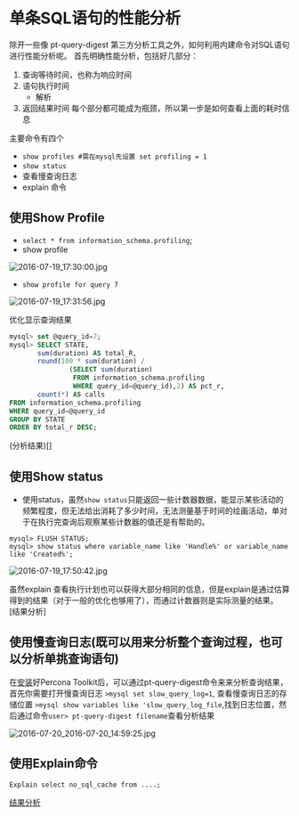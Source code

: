 # 单条SQL语句的性能分析
除开一些像 pt-query-digest 第三方分析工具之外，如何利用内建命令对SQL语句进行性能分析呢。
首先明确性能分析，包括好几部分：

1. 查询等待时间，也称为响应时间
2. 语句执行时间
    * 解析
3. 返回结果时间
每个部分都可能成为瓶颈，所以第一步是如何查看上面的耗时信息

主要命令有四个 

* `show profiles #需在mysql先设置 set profiling = 1`
* `show status`
* 查看慢查询日志
* explain 命令

## 使用Show Profile
-  `select * from information_schema.profiling`;
- show profile 

![2016-07-19_17:30:00.jpg](http://7xscq6.com1.z0.glb.clouddn.com/2016-07-19_17:30:00.jpg)

- `show profile for query 7` 

![2016-07-19_17:31:56.jpg](http://7xscq6.com1.z0.glb.clouddn.com/2016-07-19_17:31:56.jpg)

优化显示查询结果

```SQL
mysql> set @query_id=7;
mysql> SELECT STATE,
       sum(duration) AS total_R,
       round(100 * sum(duration) /
               (SELECT sum(duration)
                FROM information_schema.profiling
                WHERE query_id=@query_id),2) AS pct_r,
       count(*) AS calls
FROM information_schema.profiling
WHERE query_id=@query_id
GROUP BY STATE
ORDER BY total_r DESC;

```

(分析结果)[]

## 使用Show status

- 使用status，虽然`show status`只能返回一些计数器数据，能显示某些活动的频繁程度，但无法给出消耗了多少时间，无法测量基于时间的绘画活动，单对于在执行完查询后观察某些计数器的值还是有帮助的。

```
mysql> FLUSH STATUS;
mysql> show status where variable_name like 'Handle%' or variable_name like 'Created%';
```
![2016-07-19_17:50:42.jpg](http://7xscq6.com1.z0.glb.clouddn.com/2016-07-19_17:50:42.jpg)

虽然explain 查看执行计划也可以获得大部分相同的信息，但是explain是通过估算得到的结果（对于一般的优化也够用了），而通过计数器则是实际测量的结果。
[结果分析]

## 使用慢查询日志(既可以用来分析整个查询过程，也可以分析单挑查询语句)

在[安装](https://github.com/GoldenAges/blogStore/blob/master/Lamp/M_pt-query-digest.md)好Percona Toolkit后，可以通过pt-query-digest命令来来分析查询结果，首先你需要打开慢查询日志
`>mysql set slow_query_log=1`, 查看慢查询日志的存储位置 `>mysql show variables like 'slow_query_log_file`,找到日志位置，然后通过命令`user> pt-query-digest filename`查看分析结果

![2016-07-20_2016-07-20_14:59:25.jpg](http://7xscq6.com1.z0.glb.clouddn.com/2016-07-20_2016-07-20_14:59:25.jpg)

## 使用Explain命令

```
Explain select no_sql_cache from ....;
```
[结果分析]()


